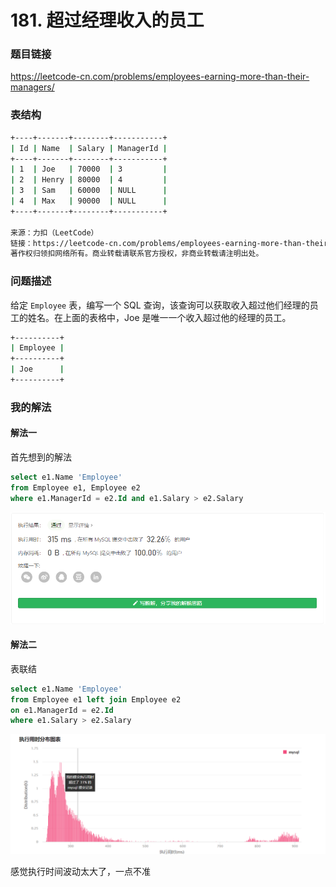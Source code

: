 # 181. 超过经理收入的员工

### 题目链接

https://leetcode-cn.com/problems/employees-earning-more-than-their-managers/



### 表结构

```bash
+----+-------+--------+-----------+
| Id | Name  | Salary | ManagerId |
+----+-------+--------+-----------+
| 1  | Joe   | 70000  | 3         |
| 2  | Henry | 80000  | 4         |
| 3  | Sam   | 60000  | NULL      |
| 4  | Max   | 90000  | NULL      |
+----+-------+--------+-----------+

来源：力扣（LeetCode）
链接：https://leetcode-cn.com/problems/employees-earning-more-than-their-managers
著作权归领扣网络所有。商业转载请联系官方授权，非商业转载请注明出处。
```





### 问题描述

给定 `Employee` 表，编写一个 SQL 查询，该查询可以获取收入超过他们经理的员工的姓名。在上面的表格中，Joe 是唯一一个收入超过他的经理的员工。

```bash
+----------+
| Employee |
+----------+
| Joe      |
+----------+
```



### 我的解法

#### 解法一

首先想到的解法

```sql
select e1.Name 'Employee'
from Employee e1, Employee e2
where e1.ManagerId = e2.Id and e1.Salary > e2.Salary
```

![image-20210304160120921](assets/image-20210304160120921.png)



#### 解法二

表联结

```sql
select e1.Name 'Employee'
from Employee e1 left join Employee e2
on e1.ManagerId = e2.Id
where e1.Salary > e2.Salary
```

![image-20210304160904455](assets/image-20210304160904455.png)

感觉执行时间波动太大了，一点不准